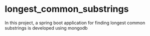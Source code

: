 # longest_common_substrings
In this project, a spring boot application for finding longest common substrings is developed using mongodb
